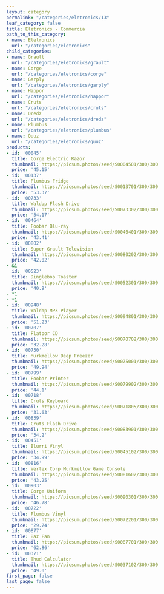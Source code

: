 ```yaml
---
layout: category
permalink: "/categories/eletronics/13"
leaf_category: false
title: Eletronics - Commercia
path_to_this_category:
- name: Eletronics
  url: "/categories/eletronics"
child_categories:
- name: Grault
  url: "/categories/eletronics/grault"
- name: Corge
  url: "/categories/eletronics/corge"
- name: Garply
  url: "/categories/eletronics/garply"
- name: Happor
  url: "/categories/eletronics/happor"
- name: Cruts
  url: "/categories/eletronics/cruts"
- name: Dredz
  url: "/categories/eletronics/dredz"
- name: Plumbus
  url: "/categories/eletronics/plumbus"
- name: Quuz
  url: "/categories/eletronics/quuz"
products:
- id: '00045'
  title: Corge Electric Razor
  thumbnail: https://picsum.photos/seed/S0004501/300/300
  price: '45.15'
- id: '00137'
  title: Plumbus Fridge
  thumbnail: https://picsum.photos/seed/S0013701/300/300
  price: '53.37'
- id: '00733'
  title: Waldop Flash Drive
  thumbnail: https://picsum.photos/seed/S0073302/300/300
  price: '54.17'
- id: '00464'
  title: Foobar Blu-ray
  thumbnail: https://picsum.photos/seed/S0046401/300/300
  price: '43.41'
- id: '00802'
  title: Super Grault Television
  thumbnail: https://picsum.photos/seed/S0080202/300/300
  price: '42.02'
- &1
  id: '00523'
  title: Dinglebop Toaster
  thumbnail: https://picsum.photos/seed/S0052301/300/300
  price: '40.9'
- *1
- *1
- id: '00948'
  title: Waldop MP3 Player
  thumbnail: https://picsum.photos/seed/S0094801/300/300
  price: '51.23'
- id: '00707'
  title: Platpor CD
  thumbnail: https://picsum.photos/seed/S0070702/300/300
  price: '32.28'
- id: '00750'
  title: Murkmellow Deep Freezer
  thumbnail: https://picsum.photos/seed/S0075001/300/300
  price: '49.94'
- id: '00799'
  title: Foobar Printer
  thumbnail: https://picsum.photos/seed/S0079902/300/300
  price: '44.1'
- id: '00718'
  title: Cruts Keyboard
  thumbnail: https://picsum.photos/seed/S0071805/300/300
  price: '31.63'
- id: '00839'
  title: Cruts Flash Drive
  thumbnail: https://picsum.photos/seed/S0083901/300/300
  price: '34.2'
- id: '00451'
  title: Blurri Vinyl
  thumbnail: https://picsum.photos/seed/S0045102/300/300
  price: '34.99'
- id: '00816'
  title: Vertex Corp Murkmellow Game Console
  thumbnail: https://picsum.photos/seed/S0081602/300/300
  price: '43.25'
- id: '00903'
  title: Corge Uniform
  thumbnail: https://picsum.photos/seed/S0090301/300/300
  price: '46.78'
- id: '00722'
  title: Plumbus Vinyl
  thumbnail: https://picsum.photos/seed/S0072201/300/300
  price: '29.74'
- id: '00877'
  title: Baz Fan
  thumbnail: https://picsum.photos/seed/S0087701/300/300
  price: '62.86'
- id: '00371'
  title: Thud Calculator
  thumbnail: https://picsum.photos/seed/S0037102/300/300
  price: '49.0'
first_page: false
last_page: false
---
```


